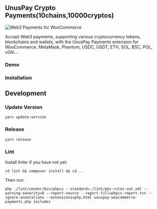 ## UnusPay Crypto Payments(10chains,10000cryptos)

![Web3 Payments for WooCommerce](/.wordpress-org/screenshot-2.gif)

Accept Web3 payments, supporting various cryptocurrency tokens, blockchains and wallets, with the UnusPay Payments extension for WooCommerce. MetaMask, Phantom, USDC, USDT, ETH, SOL, BSC, POL, xDAI…

### Demo

### Installation

## Development

### Update Version

```
yarn update:version
```

### Release

```
yarn release
```

### Lint

Install linter if you have not yet:

```
cd lint && composer install && cd ..
```

Then run:

```
php ./lint/vendor/bin/phpcs --standard=./lint/pbs-rules-set.xml --warning-severity=0 --report-source --report-full=phpcs-report.txt --ignore-annotations --extensions=php,html unuspay-woocommerce-payments.php includes
```
